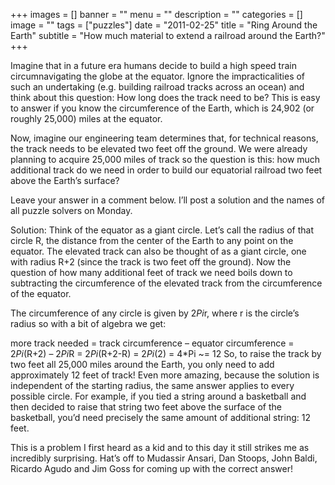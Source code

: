 +++
images = []
banner = ""
menu = ""
description = ""
categories = []
image = ""
tags = ["puzzles"]
date = "2011-02-25"
title = "Ring Around the Earth"
subtitle = "How much material to extend a railroad around the Earth?"
+++

Imagine that in a future era humans decide to build a high speed train circumnavigating the globe at the equator. Ignore the impracticalities of such an undertaking (e.g. building railroad tracks across an ocean) and think about this question: How long does the track need to be? This is easy to answer if you know the circumference of the Earth, which is 24,902 (or roughly 25,000) miles at the equator.

Now, imagine our engineering team determines that, for technical reasons, the track needs to be elevated two feet off the ground. We were already planning to acquire 25,000 miles of track so the question is this: how much additional track do we need in order to build our equatorial railroad two feet above the Earth’s surface?

Leave your answer in a comment below. I’ll post a solution and the names of all puzzle solvers on Monday.

Solution: Think of the equator as a giant circle. Let’s call the radius of that circle R, the distance from the center of the Earth to any point on the equator. The elevated track can also be thought of as a giant circle, one with radius R+2 (since the track is two feet off the ground). Now the question of how many additional feet of track we need boils down to subtracting the circumference of the elevated track from the circumference of the equator.

The circumference of any circle is given by 2*Pi*r, where r is the circle’s radius so with a bit of algebra we get:

more track needed	= track circumference – equator circumference
= 2*Pi*(R+2) – 2*Pi*R
= 2*Pi*(R+2-R)
= 2*Pi*(2) = 4*Pi ~= 12	
So, to raise the track by two feet all 25,000 miles around the Earth, you only need to add approximately 12 feet of track! Even more amazing, because the solution is independent of the starting radius, the same answer applies to every possible circle. For example, if you tied a string around a basketball and then decided to raise that string two feet above the surface of the basketball, you’d need precisely the same amount of additional string: 12 feet.

This is a problem I first heard as a kid and to this day it still strikes me as incredibly surprising. Hat’s off to Mudassir Ansari, Dan Stoops, John Baldi, Ricardo Agudo and Jim Goss for coming up with the correct answer!
